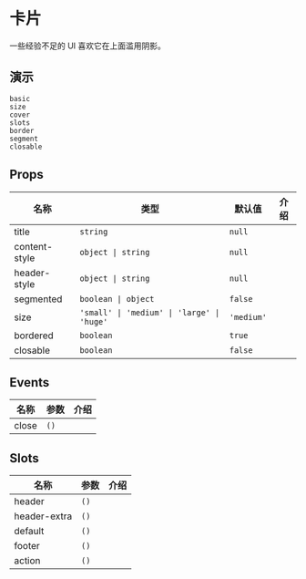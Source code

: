# 卡片
一些经验不足的 UI 喜欢它在上面滥用阴影。
## 演示
```demo
basic
size
cover
slots
border
segment
closable
```
## Props
|名称|类型|默认值|介绍|
|-|-|-|-|
|title|`string`|`null`||
|content-style|`object \| string`|`null`||
|header-style|`object \| string`|`null`||
|segmented|`boolean \| object`|`false`||
|size|`'small' \| 'medium' \| 'large' \| 'huge'`|`'medium'`||
|bordered|`boolean`|`true`||
|closable|`boolean`|`false`||

## Events
|名称|参数|介绍|
|-|-|-|
|close|`()`||

## Slots
|名称|参数|介绍|
|-|-|-|
|header|`()`||
|header-extra|`()`||
|default|`()`||
|footer|`()`||
|action|`()`||
